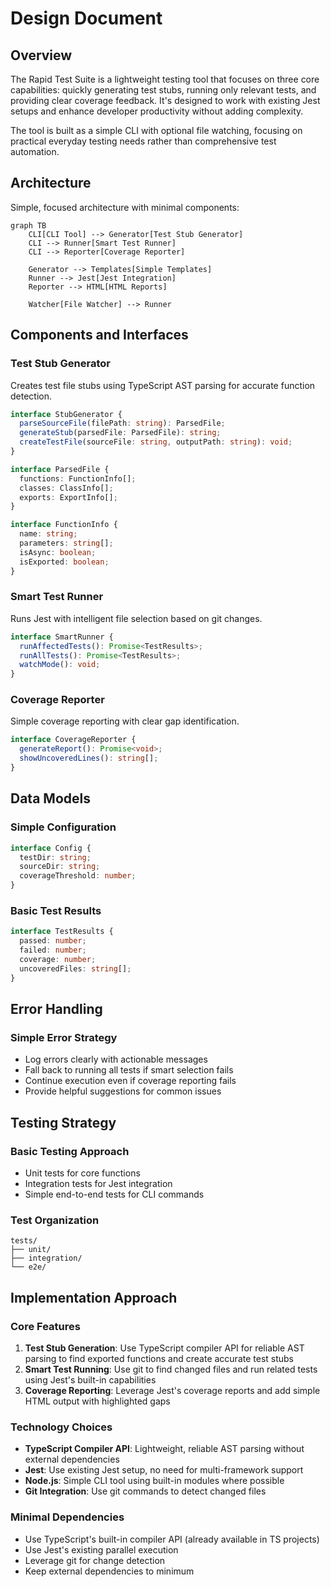 # Design Document

## Overview

The Rapid Test Suite is a lightweight testing tool that focuses on three core capabilities: quickly generating test stubs, running only relevant tests, and providing clear coverage feedback. It's designed to work with existing Jest setups and enhance developer productivity without adding complexity.

The tool is built as a simple CLI with optional file watching, focusing on practical everyday testing needs rather than comprehensive test automation.

## Architecture

Simple, focused architecture with minimal components:

```mermaid
graph TB
    CLI[CLI Tool] --> Generator[Test Stub Generator]
    CLI --> Runner[Smart Test Runner]
    CLI --> Reporter[Coverage Reporter]
    
    Generator --> Templates[Simple Templates]
    Runner --> Jest[Jest Integration]
    Reporter --> HTML[HTML Reports]
    
    Watcher[File Watcher] --> Runner
```

## Components and Interfaces

### Test Stub Generator
Creates test file stubs using TypeScript AST parsing for accurate function detection.

```typescript
interface StubGenerator {
  parseSourceFile(filePath: string): ParsedFile;
  generateStub(parsedFile: ParsedFile): string;
  createTestFile(sourceFile: string, outputPath: string): void;
}

interface ParsedFile {
  functions: FunctionInfo[];
  classes: ClassInfo[];
  exports: ExportInfo[];
}

interface FunctionInfo {
  name: string;
  parameters: string[];
  isAsync: boolean;
  isExported: boolean;
}
```

### Smart Test Runner
Runs Jest with intelligent file selection based on git changes.

```typescript
interface SmartRunner {
  runAffectedTests(): Promise<TestResults>;
  runAllTests(): Promise<TestResults>;
  watchMode(): void;
}
```

### Coverage Reporter
Simple coverage reporting with clear gap identification.

```typescript
interface CoverageReporter {
  generateReport(): Promise<void>;
  showUncoveredLines(): string[];
}
```

## Data Models

### Simple Configuration
```typescript
interface Config {
  testDir: string;
  sourceDir: string;
  coverageThreshold: number;
}
```

### Basic Test Results
```typescript
interface TestResults {
  passed: number;
  failed: number;
  coverage: number;
  uncoveredFiles: string[];
}
```

## Error Handling

### Simple Error Strategy
- Log errors clearly with actionable messages
- Fall back to running all tests if smart selection fails
- Continue execution even if coverage reporting fails
- Provide helpful suggestions for common issues

## Testing Strategy

### Basic Testing Approach
- Unit tests for core functions
- Integration tests for Jest integration
- Simple end-to-end tests for CLI commands

### Test Organization
```
tests/
├── unit/
├── integration/
└── e2e/
```

## Implementation Approach

### Core Features
1. **Test Stub Generation**: Use TypeScript compiler API for reliable AST parsing to find exported functions and create accurate test stubs
2. **Smart Test Running**: Use git to find changed files and run related tests using Jest's built-in capabilities
3. **Coverage Reporting**: Leverage Jest's coverage reports and add simple HTML output with highlighted gaps

### Technology Choices
- **TypeScript Compiler API**: Lightweight, reliable AST parsing without external dependencies
- **Jest**: Use existing Jest setup, no need for multi-framework support
- **Node.js**: Simple CLI tool using built-in modules where possible
- **Git Integration**: Use git commands to detect changed files

### Minimal Dependencies
- Use TypeScript's built-in compiler API (already available in TS projects)
- Use Jest's existing parallel execution
- Leverage git for change detection
- Keep external dependencies to minimum